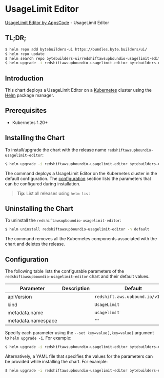 # UsageLimit Editor

[UsageLimit Editor by AppsCode](https://byte.builders) - UsageLimit Editor

## TL;DR;

```bash
$ helm repo add bytebuilders-ui https://bundles.byte.builders/ui/
$ helm repo update
$ helm search repo bytebuilders-ui/redshiftawsupboundio-usagelimit-editor --version=v0.4.18
$ helm upgrade -i redshiftawsupboundio-usagelimit-editor bytebuilders-ui/redshiftawsupboundio-usagelimit-editor -n default --create-namespace --version=v0.4.18
```

## Introduction

This chart deploys a UsageLimit Editor on a [Kubernetes](http://kubernetes.io) cluster using the [Helm](https://helm.sh) package manager.

## Prerequisites

- Kubernetes 1.20+

## Installing the Chart

To install/upgrade the chart with the release name `redshiftawsupboundio-usagelimit-editor`:

```bash
$ helm upgrade -i redshiftawsupboundio-usagelimit-editor bytebuilders-ui/redshiftawsupboundio-usagelimit-editor -n default --create-namespace --version=v0.4.18
```

The command deploys a UsageLimit Editor on the Kubernetes cluster in the default configuration. The [configuration](#configuration) section lists the parameters that can be configured during installation.

> **Tip**: List all releases using `helm list`

## Uninstalling the Chart

To uninstall the `redshiftawsupboundio-usagelimit-editor`:

```bash
$ helm uninstall redshiftawsupboundio-usagelimit-editor -n default
```

The command removes all the Kubernetes components associated with the chart and deletes the release.

## Configuration

The following table lists the configurable parameters of the `redshiftawsupboundio-usagelimit-editor` chart and their default values.

|     Parameter      | Description |                   Default                    |
|--------------------|-------------|----------------------------------------------|
| apiVersion         |             | <code>redshift.aws.upbound.io/v1beta1</code> |
| kind               |             | <code>UsageLimit</code>                      |
| metadata.name      |             | <code>usagelimit</code>                      |
| metadata.namespace |             | <code>""</code>                              |


Specify each parameter using the `--set key=value[,key=value]` argument to `helm upgrade -i`. For example:

```bash
$ helm upgrade -i redshiftawsupboundio-usagelimit-editor bytebuilders-ui/redshiftawsupboundio-usagelimit-editor -n default --create-namespace --version=v0.4.18 --set apiVersion=redshift.aws.upbound.io/v1beta1
```

Alternatively, a YAML file that specifies the values for the parameters can be provided while
installing the chart. For example:

```bash
$ helm upgrade -i redshiftawsupboundio-usagelimit-editor bytebuilders-ui/redshiftawsupboundio-usagelimit-editor -n default --create-namespace --version=v0.4.18 --values values.yaml
```
